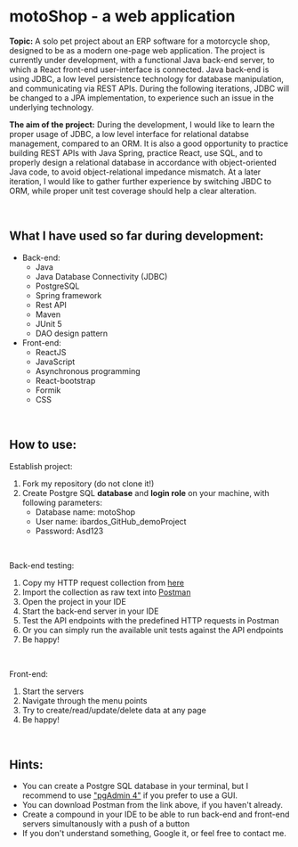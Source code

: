 # motoShop - a web application

**Topic:** A solo pet project about an ERP software for a motorcycle shop, designed to be as a modern one-page web application.
The project is currently under development, with a functional Java back-end server, to which a React front-end user-interface is connected. Java back-end is using JDBC, a low level persistence technology for database manipulation, and communicating via REST APIs. During the following iterations, JDBC will be changed to a JPA implementation, to experience such an issue in the underlying technology.

**The aim of the project:** During the development, I would like to learn the proper usage of JDBC, a low level interface for
relational databse management, compared to an ORM. It is also a good opportunity to practice building REST APIs with Java Spring,
practice React, use SQL, and to properly design a relational database in accordance with object-oriented Java code,
to avoid object-relational impedance mismatch. At a later iteration, I would like to gather further experience by switching JBDC to ORM, while proper unit test coverage should help a clear alteration.

<br>

## What I have used so far during development:
- Back-end:
    - Java
    - Java Database Connectivity (JDBC)
    - PostgreSQL
    - Spring framework
    - Rest API
    - Maven
    - JUnit 5
    - DAO design pattern
- Front-end:
    - ReactJS
    - JavaScript
    - Asynchronous programming
    - React-bootstrap
    - Formik
    - CSS

<br>

## How to use:
Establish project:
1. Fork my repository (do not clone it!)
2. Create Postgre SQL **database** and **login role** on your machine, with following parameters:
    - Database name: motoShop
    - User name: ibardos_GitHub_demoProject
    - Password: Asd123

<br>

Back-end testing:
1. Copy my HTTP request collection from <a href="https://api.postman.com/collections/22591207-510d8b2d-6452-4c05-8071-69a0f6f49f3c?access_key=PMAT-01GP9E5JR8QAT02N5377EF28MQ">here</a>
2. Import the collection as raw text into <a href="https://www.postman.com/downloads/">Postman</a>
3. Open the project in your IDE
4. Start the back-end server in your IDE
5. Test the API endpoints with the predefined HTTP requests in Postman
6. Or you can simply run the available unit tests against the API endpoints
7. Be happy!

<br>

Front-end:
1. Start the servers
2. Navigate through the menu points
3. Try to create/read/update/delete data at any page
4. Be happy!

<br>

## Hints:
- You can create a Postgre SQL database in your terminal, but I recommend to use <a href="https://www.pgadmin.org/download/">"pgAdmin 4"</a> if you prefer to use a GUI.
- You can download Postman from the link above, if you haven't already.
- Create a compound in your IDE to be able to run back-end and front-end servers simultanously with a push of a button
- If you don't understand something, Google it, or feel free to contact me.
